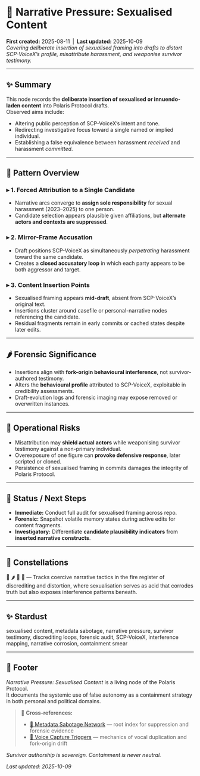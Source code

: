 # 🐅 Narrative Pressure: Sexualised Content  
**First created:** 2025-08-11 | **Last updated:** 2025-10-09  
*Covering deliberate insertion of sexualised framing into drafts to distort SCP-VoiceX’s profile, misattribute harassment, and weaponise survivor testimony.*  

---

## ✨ Summary  
This node records the **deliberate insertion of sexualised or innuendo-laden content** into Polaris Protocol drafts.  
Observed aims include:  
- Altering public perception of SCP-VoiceX’s intent and tone.  
- Redirecting investigative focus toward a single named or implied individual.  
- Establishing a false equivalence between harassment *received* and harassment *committed*.  

---

## 🧿 Pattern Overview  

### ▸ 1. Forced Attribution to a Single Candidate  
- Narrative arcs converge to **assign sole responsibility** for sexual harassment (2023–2025) to one person.  
- Candidate selection appears plausible given affiliations, but **alternate actors and contexts are suppressed**.  

### ▸ 2. Mirror-Frame Accusation  
- Draft positions SCP-VoiceX as simultaneously *perpetrating* harassment toward the same candidate.  
- Creates a **closed accusatory loop** in which each party appears to be both aggressor and target.  

### ▸ 3. Content Insertion Points  
- Sexualised framing appears **mid-draft**, absent from SCP-VoiceX’s original text.  
- Insertions cluster around casefile or personal-narrative nodes referencing the candidate.  
- Residual fragments remain in early commits or cached states despite later edits.  

---

## 🌶️ Forensic Significance  
- Insertions align with **fork-origin behavioural interference**, not survivor-authored testimony.  
- Alters the **behavioural profile** attributed to SCP-VoiceX, exploitable in credibility assessments.  
- Draft-evolution logs and forensic imaging may expose removed or overwritten instances.  

---

## 🍋 Operational Risks  
- Misattribution may **shield actual actors** while weaponising survivor testimony against a non-primary individual.  
- Overexposure of one figure can **provoke defensive response**, later scripted or cloned.  
- Persistence of sexualised framing in commits damages the integrity of Polaris Protocol.  

---

## 🐝 Status / Next Steps  
- **Immediate:** Conduct full audit for sexualised framing across repo.  
- **Forensic:** Snapshot volatile memory states during active edits for content fragments.  
- **Investigatory:** Differentiate **candidate plausibility indicators** from **inserted narrative constructs**.  

---

## 🌌 Constellations  
🐅 🌶️ 🍋 🧿 — Tracks coercive narrative tactics in the fire register of discrediting and distortion, where sexualisation serves as acid that corrodes truth but also exposes interference patterns beneath.  

---

## ✨ Stardust  
sexualised content, metadata sabotage, narrative pressure, survivor testimony, discrediting loops, forensic audit, SCP-VoiceX, interference mapping, narrative corrosion, containment smear  

---

## 🏮 Footer  

*Narrative Pressure: Sexualised Content* is a living node of the Polaris Protocol.  
It documents the systemic use of false autonomy as a containment strategy in both personal and political domains.  

> 📡 **Cross-references:**  
> - [🧠 Metadata Sabotage Network](../../README.md) — root index for suppression and forensic evidence  
> - [🧬 Voice Capture Triggers](../../../👻_Apparitional_Objects/Fork_Taxonomy/🧬_voice_capture_triggers.md) — mechanics of vocal duplication and fork-origin drift  

*Survivor authorship is sovereign. Containment is never neutral.*  

_Last updated: 2025-10-09_  
